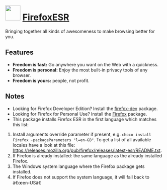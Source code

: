 # <img src="https://cdn.jsdelivr.net/gh/chocolatey/chocolatey-coreteampackages@edba4a5849ff756e767cba86641bea97ff5721fe/icons/firefox.png" width="48" height="48"/> [FirefoxESR](https://chocolatey.org/packages/FirefoxESR)


Bringing together all kinds of awesomeness to make browsing better for you.

## Features
- **Freedom is fast:** Go anywhere you want on the Web with a quickness.
- **Freedom is personal:** Enjoy the most built-in privacy tools of any browser.
- **Freedom is yours:** people, not profit.

## Notes
- Looking for Firefox Developer Edition? Install the [firefox-dev](/packages/firefox-dev) package.
- Looking for Firefox for Personal Use? Install the [Firefox](/packages/Firefox) package.
- This package installs Firefox ESR in the first language which matches this list:
1. Install arguments override parameter if present, e.g. `choco install Firefox -packageParameters "l=en-GB"`.
To get a list of all available locales have a look at this file: https://releases.mozilla.org/pub/firefox/releases/latest-esr/README.txt.
2. If Firefox is already installed: the same language as the already installed Firefox.
3. The Windows system language where the Firefox package gets installed.
4. If Firefox does not support the system language, it will fall back to â€œen-USâ€
